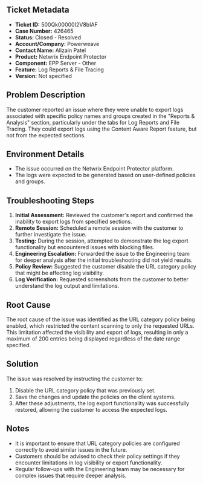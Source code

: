 ## Ticket Metadata
- **Ticket ID:** 500Qk00000I2V8bIAF
- **Case Number:** 426465
- **Status:** Closed - Resolved
- **Account/Company:** Powerweave
- **Contact Name:** Alizain Patel
- **Product:** Netwrix Endpoint Protector
- **Component:** EPP Server - Other
- **Feature:** Log Reports & File Tracing
- **Version:** Not specified

## Problem Description
The customer reported an issue where they were unable to export logs associated with specific policy names and groups created in the "Reports & Analysis" section, particularly under the tabs for Log Reports and File Tracing. They could export logs using the Content Aware Report feature, but not from the expected sections.

## Environment Details
- The issue occurred on the Netwrix Endpoint Protector platform.
- The logs were expected to be generated based on user-defined policies and groups.

## Troubleshooting Steps
1. **Initial Assessment:** Reviewed the customer's report and confirmed the inability to export logs from specified sections.
2. **Remote Session:** Scheduled a remote session with the customer to further investigate the issue.
3. **Testing:** During the session, attempted to demonstrate the log export functionality but encountered issues with blocking files.
4. **Engineering Escalation:** Forwarded the issue to the Engineering team for deeper analysis after the initial troubleshooting did not yield results.
5. **Policy Review:** Suggested the customer disable the URL category policy that might be affecting log visibility.
6. **Log Verification:** Requested screenshots from the customer to better understand the log output and limitations.

## Root Cause
The root cause of the issue was identified as the URL category policy being enabled, which restricted the content scanning to only the requested URLs. This limitation affected the visibility and export of logs, resulting in only a maximum of 200 entries being displayed regardless of the date range specified.

## Solution
The issue was resolved by instructing the customer to:
1. Disable the URL category policy that was previously set.
2. Save the changes and update the policies on the client systems.
3. After these adjustments, the log export functionality was successfully restored, allowing the customer to access the expected logs.

## Notes
- It is important to ensure that URL category policies are configured correctly to avoid similar issues in the future.
- Customers should be advised to check their policy settings if they encounter limitations in log visibility or export functionality.
- Regular follow-ups with the Engineering team may be necessary for complex issues that require deeper analysis.